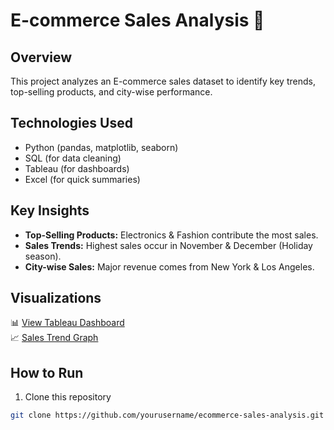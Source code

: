 # E-commerce Sales Analysis 🚀

## Overview
This project analyzes an E-commerce sales dataset to identify key trends, top-selling products, and city-wise performance.

## Technologies Used
- Python (pandas, matplotlib, seaborn)
- SQL (for data cleaning)
- Tableau (for dashboards)
- Excel (for quick summaries)

## Key Insights
- **Top-Selling Products:** Electronics & Fashion contribute the most sales.
- **Sales Trends:** Highest sales occur in November & December (Holiday season).
- **City-wise Sales:** Major revenue comes from New York & Los Angeles.

## Visualizations
📊 [View Tableau Dashboard](#)  
📈 [Sales Trend Graph](#)  

## How to Run
1. Clone this repository  
```bash
git clone https://github.com/yourusername/ecommerce-sales-analysis.git
